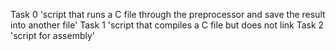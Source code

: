 Task 0 'script that runs a C file through the preprocessor and save the result into another file'
Task 1 'script that compiles a C file but does not link
Task 2 'script for assembly'

